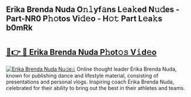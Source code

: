 ## Erika Brenda Nuda O𝚗𝚕yf𝚊ns L𝚎a𝚔ed N𝚞𝚍es - Part-NR0 P𝚑𝚘tos Vi𝚍𝚎o - H𝚘𝚝 Part L𝚎a𝚔s b0mRk

# <h2><a href="http://kf0obg.oniu.top/?m=Erika+Brenda+Nuda">🔗👉 🔴 Erika Brenda Nuda P𝚑ot𝚘𝚜 V𝚒d𝚎o</a></h2>

[![Erika Brenda Nuda Nu𝚍e𝚜](https://i.imgur.com/0qMVB7G.gif)](http://kf0obg.oniu.top/?m=Erika+Brenda+Nuda)
Online thought leader Erika Brenda Nuda, known for publishing dance and lifestyle material, consisting of presentations and personal vlogs. Inspiring coach Erika Brenda Nuda, celebrated for their ability to bring out the best in their athletes and teams.  
